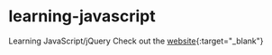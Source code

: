 # learning-javascript
Learning JavaScript/jQuery
Check out the [website](https://mrstevencervantes.github.io/learning-javascript/){:target="_blank"}
